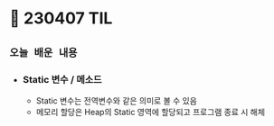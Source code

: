 # 🚩 230407 TIL

## **`오늘 배운 내용`**

- ### Static 변수 / 메소드
  - Static 변수는 전역변수와 같은 의미로 볼 수 있음
  - 메모리 할당은 Heap의 Static 영역에 할당되고 프로그램 종료 시 해체
